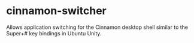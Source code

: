 cinnamon-switcher
=================

Allows application switching for the Cinnamon desktop shell similar to the Super+# key bindings in Ubuntu Unity.